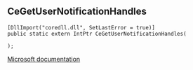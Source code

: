 ## CeGetUserNotificationHandles

```
[DllImport("coredll.dll", SetLastError = true)]
public static extern IntPtr CeGetUserNotificationHandles(
   
);
```

[Microsoft documentation](TODO)
